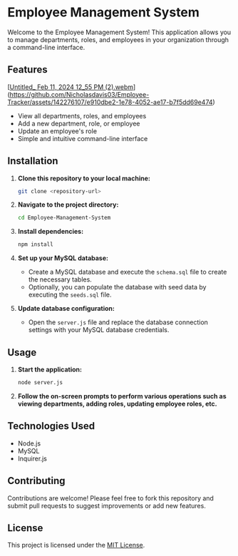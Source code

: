 # Employee Management System

Welcome to the Employee Management System! This application allows you to manage departments, roles, and employees in your organization through a command-line interface.

## Features
[[Untitled_ Feb 11, 2024 12_55 PM (2).webm](https://github.com/Nicholasdavis03/Employee-Tracker/assets/142276107/00323876-8b5b-4472-970b-fffccb221c06)](https://github.com/Nicholasdavis03/Employee-Tracker/assets/142276107/e910dbe2-1e78-4052-ae17-b7f5dd69e474)


- View all departments, roles, and employees
- Add a new department, role, or employee
- Update an employee's role
- Simple and intuitive command-line interface

## Installation

1. **Clone this repository to your local machine:**

   ```bash
   git clone <repository-url>
   ```

2. **Navigate to the project directory:**

   ```bash
   cd Employee-Management-System
   ```

3. **Install dependencies:**

   ```bash
   npm install
   ```

4. **Set up your MySQL database:**
   - Create a MySQL database and execute the `schema.sql` file to create the necessary tables.
   - Optionally, you can populate the database with seed data by executing the `seeds.sql` file.

5. **Update database configuration:**
   - Open the `server.js` file and replace the database connection settings with your MySQL database credentials.

## Usage

1. **Start the application:**

   ```bash
   node server.js
   ```

2. **Follow the on-screen prompts to perform various operations such as viewing departments, adding roles, updating employee roles, etc.**

## Technologies Used

- Node.js
- MySQL
- Inquirer.js

## Contributing

Contributions are welcome! Please feel free to fork this repository and submit pull requests to suggest improvements or add new features.

## License

This project is licensed under the [MIT License](LICENSE).
